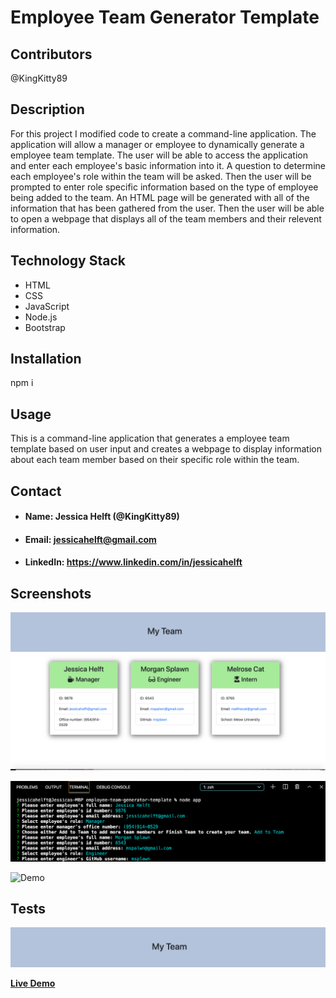 # **Employee Team Generator Template**

## **Contributors**

@KingKitty89

## **Description**

For this project I modified code to create a command-line application. The application will  allow a manager or employee to dynamically generate a employee team template. The user will be able to access the application and enter each employee's basic information into it. A question to determine each employee's role within the team will be asked. Then the user will be prompted to enter role specific information based on the type of employee being added to the team. An HTML page will be generated with all of the information that has been gathered from the user. Then the user will be able to open a webpage that displays all of the team members and their relevent information.

## **Technology Stack**
* HTML 
* CSS 
* JavaScript
* Node.js
* Bootstrap

## **Installation**

npm i

## **Usage**

This is a command-line application that generates a employee team template based on user input and creates a webpage to display information about each team member based on their specific role within the team.

## **Contact**
* #### **Name:** Jessica Helft (@KingKitty89)
* #### **Email:** [jessicahelft@gmail.com](jessicahelft@gmail.com)
* #### **LinkedIn:** https://www.linkedin.com/in/jessicahelft

## **Screenshots**

![Demo](./assets/teamgen.png)

![Demo](./assets/teamgen2.png)

![Demo](./assets/teamgen.gif)

## **Tests**

![Demo](./assets/teamgen3.png)

**[Live Demo](https://drive.google.com/file/d/1sHz3fhVgzzBhiEI-micH5i6FEsVuYiED/view)** 


